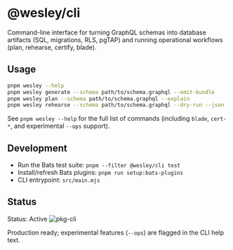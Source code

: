 # @wesley/cli

Command-line interface for turning GraphQL schemas into database artifacts (SQL, migrations, RLS, pgTAP) and running operational workflows (plan, rehearse, certify, blade).

## Usage

```bash
pnpm wesley --help
pnpm wesley generate --schema path/to/schema.graphql --emit-bundle
pnpm wesley plan --schema path/to/schema.graphql --explain
pnpm wesley rehearse --schema path/to/schema.graphql --dry-run --json
```

See `pnpm wesley --help` for the full list of commands (including `blade`, `cert-*`, and experimental `--ops` support).

## Development

- Run the Bats test suite: `pnpm --filter @wesley/cli test`
- Install/refresh Bats plugins: `pnpm run setup:bats-plugins`
- CLI entrypoint: `src/main.mjs`

## Status

Status: Active
![pkg-cli](https://github.com/flyingrobots/wesley/actions/workflows/pkg-cli.yml/badge.svg?branch=main)

Production ready; experimental features (`--ops`) are flagged in the CLI help text.
